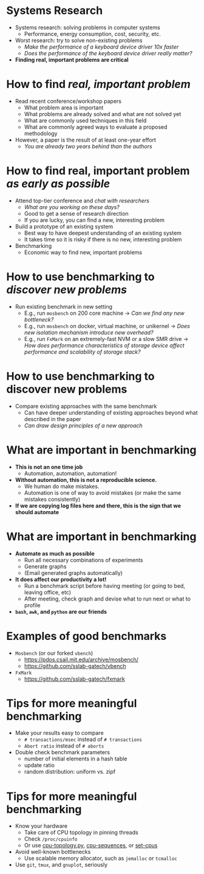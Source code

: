# Systems Research
- Systems research: solving problems in computer systems
	- Performance, energy consumption, cost, security, etc.
- Worst research: try to solve non-existing problems
	- *Make the performance of a keyboard device driver 10x faster*
	- *Does the performance of the keyboard device driver really
      matter?*
- **Finding real, important problems are critical**

# How to find *real, important problem*
- Read recent conference/workshop papers
	- What problem area is important
	- What problems are already solved and what are not solved yet
	- What are commonly used techniques in this field
	- What are commonly agreed ways to evaluate a proposed methodology
- However, a paper is the result of at least one-year effort
	- *You are already two years behind than the authors*

# How to find real, important problem *as early as possible*
- Attend top-tier conference and *chat with researchers*
	- *What are you working on these days?*
	- Good to get a sense of research direction
	- If you are lucky, you can find a new, interesting problem
- Build a prototype of an existing system
	- Best way to have deepest understanding of an existing system
	- It takes time so it is risky if there is no new, interesting problem
- Benchmarking
	- Economic way to find new, important problems

# How to use benchmarking to *discover new problems*
- Run existing benchmark in new setting
	- E.g., run `mosbench` on 200 core machine
	  -> *Can we find any new bottleneck?*
	- E.g., run `mosbench` on docker, virtual machine, or unikernel
	  -> *Does new isolation mechanism introduce new overhead?*
	- E.g., run `FxMark` on an extremely-fast NVM or a slow SMR drive
	  -> *How does performance characteristics of storage device
	  affect performance and scalability of storage stack?*

# How to use benchmarking to discover new problems
- Compare existing approaches with the same benchmark
	- Can have deeper understanding of existing approaches
	  beyond what described in the paper
	- *Can draw design principles of a new approach*

# What are important in benchmarking
- **This is not an one time job**
	- Automation, automation, automation!
- **Without automation, this is not a reproducible science.**
	- We human do make mistakes.
	- Automation is one of way to avoid mistakes (or make the same
      mistakes consistently)
- **If we are copying log files here and there,
    this is the sign that we should automate**

# What are important in benchmarking
- **Automate as much as possible**
	- Run all necessary combinations of experiments
	- Generate graphs
	- (Email generated graphs automatically)
- **It does affect our productivity a lot!**
	- Run a benchmark script before having meeting (or going to bed,
      leaving office, etc)
	- After meeting, check graph and devise what to run next or what
      to profile
- **`bash`, `awk`, and `python` are our friends**

# Examples of good benchmarks
- `Mosbench` (or our forked `vbench`)
	- https://pdos.csail.mit.edu/archive/mosbench/
	- https://github.com/sslab-gatech/vbench
- `FxMark`
	- https://github.com/sslab-gatech/fxmark

# Tips for more meaningful benchmarking
- Make your results easy to compare
	- `# transactions/msec` instead of `# transactions`
	- `Abort ratio` instead of `# aborts`
- Double check benchmark parameters
	- number of initial elements in a hash table
	- update ratio
	- random distribution: uniform vs. zipf

# Tips for more meaningful benchmarking
- Know your hardware
	- Take care of CPU topology in pinning threads
	- Check `/proc/cpuinfo`
	- Or use
      [cpu-topology.py](https://github.com/ssrg-vt/os-scalability-benchmark/blob/master/tools/cpu-topology.py),
      [cpu-sequences](https://github.com/ssrg-vt/os-scalability-benchmark/blob/master/vbench/support/cpu-sequences),
      or [set-cpus](https://github.com/ssrg-vt/os-scalability-benchmark/blob/master/vbench/support/set-cpus)
- Avoid well-known bottlenecks
	- Use scalable memory allocator, such as `jemalloc` or `tcmalloc`
- Use `git`, `tmux`, and `gnuplot`, seriously
